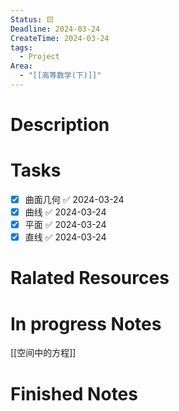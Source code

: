 ```yaml
---
Status: 🟨
Deadline: 2024-03-24
CreateTime: 2024-03-24
tags:
  - Project
Area:
  - "[[高等数学(下)]]"
---
```


# Description


# Tasks
- [x] 曲面几何 ✅ 2024-03-24
- [x] 曲线 ✅ 2024-03-24
- [x] 平面 ✅ 2024-03-24
- [x] 直线 ✅ 2024-03-24

# Ralated Resources

# In progress Notes
[[空间中的方程]]

# Finished Notes

